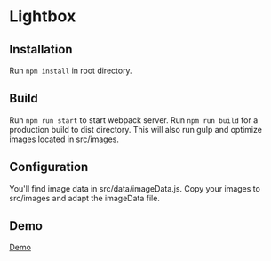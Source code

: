 # Lightbox

## Installation
Run `npm install` in root directory.

## Build
Run `npm run start` to start webpack server.
Run `npm run build` for a production build to dist directory. This will also run gulp and optimize images located in src/images.

## Configuration
You'll find image data in src/data/imageData.js.
Copy your images to src/images and adapt the imageData file. 

## Demo
<a href="http://lightbox.mgnmrt.com/">Demo</a>
